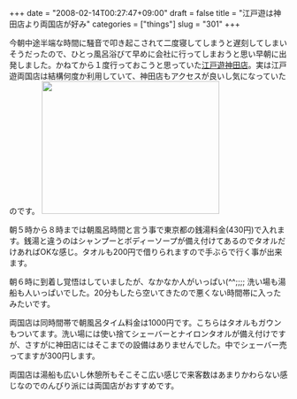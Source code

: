 +++
date = "2008-02-14T00:27:47+09:00"
draft = false
title = "江戸遊は神田店より両国店が好み"
categories = ["things"]
slug = "301"
+++

今朝中途半端な時間に騒音で叩き起こされて二度寝してしまうと遅刻してしまいそうだったので、ひとっ風呂浴びて早めに会社に行ってしまおうと思い早朝に出発しました。かねてから１度行っておこうと思っていた<a href="http://www.edoyu.com/kanda/index.html">江戸遊神田店</a>。実は江戸遊両国店は結構何度か利用していて、神田店もアクセスが良いし気になっていたのです。
<img src="/images/2008/02/101-0375.jpg" width="321" height="240" alt="" />

朝５時から８時までは朝風呂時間と言う事で東京都の銭湯料金(430円)で入れます。銭湯と違うのはシャンプーとボディーソープが備え付けてあるのでタオルだけあればOKな感じ。タオルも200円で借りられますので手ぶらで行く事が出来ます。

朝６時に到着し覚悟はしていましたが、なかなか人がいっぱい(^^;;;; 洗い場も湯船も人いっぱいでした。20分もしたら空いてきたので悪くない時間帯に入ったみたいです。

両国店は同時間帯で朝風呂タイム料金は1000円です。こちらはタオルもガウンもついてます。洗い場には使い捨てシェーバーとナイロンタオルが備え付けですが、さすがに神田店にはそこまでの設備はありませんでした。中でシェーバー売ってますが300円します。

両国店は湯船も広いし休憩所もそこそこ広い感じで来客数はあまりかわらない感じなのでのんびり派には両国店がおすすめです。

